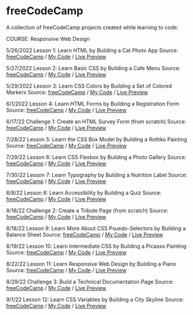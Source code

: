 # freeCodeCamp
A collection of freeCodeCamp projects created while learning to code.

COURSE: Responsive Web Design

5/26/2022
Lesson 1: Learn HTML by Building a Cat Photo App
Source: [freeCodeCamp](https://www.freecodecamp.org/learn/2022/responsive-web-design/#learn-html-by-building-a-cat-photo-app) / 
[My Code](https://github.com/mgearz/freeCodeCamp/tree/main/CatPhotoApp) / 
[Live Preview](https://mgearz.github.io/freeCodeCamp/CatPhotoApp/)

5/27/2022
Lesson 2: Learn Basic CSS by Building a Cafe Menu
Source: [freeCodeCamp](https://www.freecodecamp.org/learn/2022/responsive-web-design/#learn-basic-css-by-building-a-cafe-menu) / 
[My Code](https://github.com/mgearz/freeCodeCamp/tree/main/Cafe-Menu) / 
[Live Preview](https://mgearz.github.io/freeCodeCamp/Cafe-Menu/)

5/29/2022
Lesson 3: Learn CSS Colors by Building a Set of Colored Markers
Source: [freeCodeCamp](https://www.freecodecamp.org/learn/2022/responsive-web-design/#learn-css-colors-by-building-a-set-of-colored-markers) / 
[My Code](https://github.com/mgearz/freeCodeCamp/tree/main/CSS-Markers) / 
[Live Preview](https://mgearz.github.io/freeCodeCamp/CSS-Markers/)

6/1/2022
Lesson 4: Learn HTML Forms by Building a Registration Form
Source: [freeCodeCamp](https://www.freecodecamp.org/learn/2022/responsive-web-design/#learn-html-forms-by-building-a-registration-form) / 
[My Code](https://github.com/mgearz/freeCodeCamp/tree/main/Reg-Form) / 
[Live Preview](https://mgearz.github.io/freeCodeCamp/Reg-Form/)

6/17/22
Challenge 1: Create an HTML Survey Form (from scratch)
Source: [freeCodeCamp](https://www.freecodecamp.org/learn/2022/responsive-web-design/build-a-survey-form-project/build-a-survey-form) / 
[My Code](https://github.com/mgearz/freeCodeCamp/tree/main/Survey-Form) / 
[Live Preview](https://mgearz.github.io/freeCodeCamp/Survey-Form/)

7/28/22
Lesson 5: Learn the CSS Box Model by Building a Rothko Painting
Source: [freeCodeCamp](https://www.freecodecamp.org/learn/2022/responsive-web-design/#learn-the-css-box-model-by-building-a-rothko-painting) / 
[My Code](https://github.com/mgearz/freeCodeCamp/tree/main/Rothko-Painting) / 
[Live Preview](https://mgearz.github.io/freeCodeCamp/Rothko-Painting/)

7/29/22
Lesson 6: Learn CSS Flexbox by Building a Photo Gallery
Source: [freeCodeCamp](https://www.freecodecamp.org/learn/2022/responsive-web-design/#learn-css-flexbox-by-building-a-photo-gallery) / 
[My Code](https://github.com/mgearz/freeCodeCamp/tree/main/Photo-Gallery) / 
[Live Preview](https://mgearz.github.io/freeCodeCamp/Photo-Gallery/)

7/30/22
Lesson 7: Learn Typography by Building a Nutrition Label
Source: [freeCodeCamp](https://www.freecodecamp.org/learn/2022/responsive-web-design/#learn-typography-by-building-a-nutrition-label) / 
[My Code](https://github.com/mgearz/freeCodeCamp/tree/main/Nutrition-Label) / 
[Live Preview](https://mgearz.github.io/freeCodeCamp/Nutrition-Label/)

8/8/22
Lesson 8: Learn Accessibility by Building a Quiz
Source: [freeCodeCamp](https://www.freecodecamp.org/learn/2022/responsive-web-design/#learn-accessibility-by-building-a-quiz) / 
[My Code](https://github.com/mgearz/freeCodeCamp/tree/main/Accessibility-Quiz) / 
[Live Preview](https://mgearz.github.io/freeCodeCamp/Accessibility-Quiz/)

8/16/22
Challenge 2: Create a Tribute Page (from scratch)
Source: [freeCodeCamp](https://www.freecodecamp.org/learn/2022/responsive-web-design/build-a-tribute-page-project/build-a-tribute-page) / 
[My Code](https://github.com/mgearz/freeCodeCamp/tree/main/Tribute-Page) / 
[Live Preview](https://mgearz.github.io/freeCodeCamp/Tribute-Page/)

8/18/22
Lesson 9: Learn More About CSS Psuedo-Selectors by Building a Balance Sheet
Source: [freeCodeCamp](https://www.freecodecamp.org/learn/2022/responsive-web-design/#learn-more-about-css-pseudo-selectors-by-building-a-balance-sheet) / 
[My Code](https://github.com/mgearz/freeCodeCamp/tree/main/Balance-Sheet) / 
[Live Preview](https://mgearz.github.io/freeCodeCamp/Balance-Sheet/)

8/19/22
Lesson 10: Learn Intermediate CSS by Building a Picasso Painting
Source: [freeCodeCamp](https://www.freecodecamp.org/learn/2022/responsive-web-design/#learn-intermediate-css-by-building-a-picasso-painting) / 
[My Code](https://github.com/mgearz/freeCodeCamp/tree/main/Picasso-Painting) / 
[Live Preview](https://mgearz.github.io/freeCodeCamp/Picasso-Painting/)

8/22/22
Lesson 11: Learn Responsive Web Design by Building a Piano
Source: [freeCodeCamp](https://www.freecodecamp.org/learn/2022/responsive-web-design/#learn-responsive-web-design-by-building-a-piano) / 
[My Code](https://github.com/mgearz/freeCodeCamp/tree/main/Piano) / 
[Live Preview](https://mgearz.github.io/freeCodeCamp/Piano/)

8/29/22
Challenge 3: Build a Technical Documentation Page
Source: [freeCodeCamp](https://www.freecodecamp.org/learn/2022/responsive-web-design/build-a-technical-documentation-page-project/build-a-technical-documentation-page) / 
[My Code](https://github.com/mgearz/freeCodeCamp/tree/main/Tech-Doc) / 
[Live Preview](https://mgearz.github.io/freeCodeCamp/Tech-Doc/)

9/1/22
Lesson 12: Learn CSS Variables by Building a City Skyline
Source: [freeCodeCamp](https://www.freecodecamp.org/learn/2022/responsive-web-design/#learn-css-variables-by-building-a-city-skyline) / 
[My Code](https://github.com/mgearz/freeCodeCamp/tree/main/Skyline) / 
[Live Preview](https://mgearz.github.io/freeCodeCamp/Skyline/)